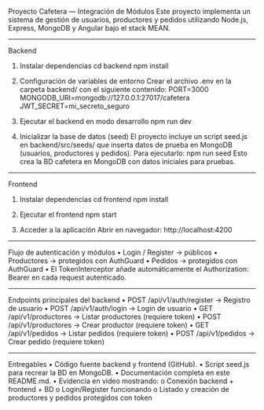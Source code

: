 Proyecto Cafetera — Integración de Módulos
Este proyecto implementa un sistema de gestión de usuarios, productores y pedidos utilizando Node.js, Express, MongoDB y Angular bajo el stack MEAN.
________________________________________
Backend

1.	Instalar dependencias
cd backend
npm install

2.	Configuración de variables de entorno
Crear el archivo .env en la carpeta backend/ con el siguiente contenido:
PORT=3000
MONGODB_URI=mongodb://127.0.0.1:27017/cafetera
JWT_SECRET=mi_secreto_seguro

3.	Ejecutar el backend en modo desarrollo
npm run dev

4.	Inicializar la base de datos (seed)
El proyecto incluye un script seed.js en backend/src/seeds/ que inserta datos de prueba en MongoDB (usuarios, productores y pedidos).
Para ejecutarlo:
npm run seed
Esto crea la BD cafetera en MongoDB con datos iniciales para pruebas.
________________________________________
Frontend
1.	Instalar dependencias
cd frontend
npm install

2.	Ejecutar el frontend
npm start

3.	Acceder a la aplicación
Abrir en navegador:
http://localhost:4200
________________________________________
Flujo de autenticación y módulos
•	Login / Register → públicos
•	Productores → protegidos con AuthGuard
•	Pedidos → protegidos con AuthGuard
•	El TokenInterceptor añade automáticamente el Authorization: Bearer <token> en cada request autenticado.
________________________________________
Endpoints principales del backend
•	POST /api/v1/auth/register → Registro de usuario
•	POST /api/v1/auth/login → Login de usuario
•	GET /api/v1/productores → Listar productores (requiere token)
•	POST /api/v1/productores → Crear productor (requiere token)
•	GET /api/v1/pedidos → Listar pedidos (requiere token)
•	POST /api/v1/pedidos → Crear pedido (requiere token)
________________________________________
Entregables
•	Código fuente backend y frontend (GitHub).
•	Script seed.js para recrear la BD en MongoDB.
•	Documentación completa en este README.md.
•	Evidencia en video mostrando:
    o	Conexión backend + frontend + BD
    o	Login/Register funcionando
    o	Listado y creación de productores y pedidos protegidos con token